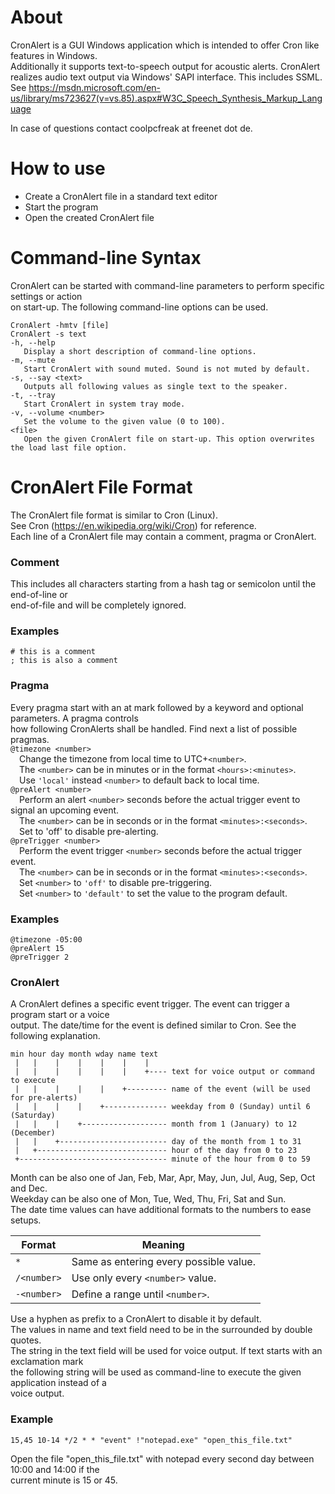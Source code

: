 About
=====
CronAlert is a GUI Windows application which is intended to offer Cron like features in Windows.  
Additionally it supports text-to-speech output for acoustic alerts.
CronAlert realizes audio text output via Windows' SAPI interface. This includes SSML.
See https://msdn.microsoft.com/en-us/library/ms723627(v=vs.85).aspx#W3C_Speech_Synthesis_Markup_Language

In case of questions contact coolpcfreak at freenet dot de.

How to use
==========
- Create a CronAlert file in a standard text editor
- Start the program
- Open the created CronAlert file

Command-line Syntax
===================
CronAlert can be started with command-line parameters to perform specific settings or action  
on start-up. The following command-line options can be used.
```
CronAlert -hmtv [file]
CronAlert -s text
-h, --help
   Display a short description of command-line options.
-m, --mute
   Start CronAlert with sound muted. Sound is not muted by default.
-s, --say <text>
   Outputs all following values as single text to the speaker.
-t, --tray
   Start CronAlert in system tray mode.
-v, --volume <number>
   Set the volume to the given value (0 to 100).
<file>
   Open the given CronAlert file on start-up. This option overwrites the load last file option.
```

CronAlert File Format
=====================

The CronAlert file format is similar to Cron (Linux).  
See Cron (https://en.wikipedia.org/wiki/Cron) for reference.  
Each line of a CronAlert file may contain a comment, pragma or CronAlert.  

### Comment
This includes all characters starting from a hash tag or semicolon until the end-of-line or  
end-of-file and will be completely ignored.
### Examples
```
# this is a comment
; this is also a comment
```

### Pragma
Every pragma start with an at mark followed by a keyword and optional parameters. A pragma controls  
how following CronAlerts shall be handled. Find next a list of possible pragmas.  
`@timezone <number>`  
&emsp;Change the timezone from local time to UTC+`<number>`.  
&emsp;The `<number>` can be in minutes or in the format `<hours>:<minutes>`.  
&emsp;Use `'local'` instead `<number>` to default back to local time.  
`@preAlert <number>`  
&emsp;Perform an alert `<number>` seconds before the actual trigger event to signal an upcoming event.  
&emsp;The `<number>` can be in seconds or in the format `<minutes>:<seconds>`.  
&emsp;Set <number> to 'off' to disable pre-alerting.  
`@preTrigger <number>`  
&emsp;Perform the event trigger `<number>` seconds before the actual trigger event.  
&emsp;The `<number>` can be in seconds or in the format `<minutes>:<seconds>`.  
&emsp;Set `<number>` to `'off'` to disable pre-triggering.  
&emsp;Set `<number>` to `'default'` to set the value to the program default.  
### Examples
```
@timezone -05:00
@preAlert 15
@preTrigger 2
```

### CronAlert
A CronAlert defines a specific event trigger. The event can trigger a program start or a voice  
output. The date/time for the event is defined similar to Cron. See the following explanation.
```
min hour day month wday name text
 |   |    |    |    |    |    |
 |   |    |    |    |    |    +---- text for voice output or command to execute
 |   |    |    |    |    +--------- name of the event (will be used for pre-alerts)
 |   |    |    |    +-------------- weekday from 0 (Sunday) until 6 (Saturday)
 |   |    |    +------------------- month from 1 (January) to 12 (December)
 |   |    +------------------------ day of the month from 1 to 31
 |   +----------------------------- hour of the day from 0 to 23
 +--------------------------------- minute of the hour from 0 to 59
```
Month can be also one of Jan, Feb, Mar, Apr, May, Jun, Jul, Aug, Sep, Oct and Dec.  
Weekday can be also one of Mon, Tue, Wed, Thu, Fri, Sat and Sun.  
The date time values can have additional formats to the numbers to ease setups.  

|Format     |Meaning
|-----------|--------------------------------------
|`*`        |Same as entering every possible value.
|`/<number>`|Use only every `<number>` value.
|`-<number>`|Define a range until `<number>`.

Use a hyphen as prefix to a CronAlert to disable it by default.  
The values in name and text field need to be in the surrounded by double quotes.  
The string in the text field will be used for voice output. If text starts with an exclamation mark  
the following string will be used as command-line to execute the given application instead of a  
voice output.
### Example
```
15,45 10-14 */2 * * "event" !"notepad.exe" "open_this_file.txt"
```
Open the file "open_this_file.txt" with notepad every second day between 10:00 and 14:00 if the  
current minute is 15 or 45.